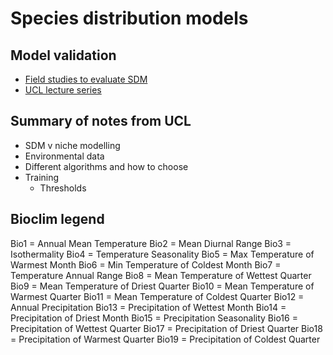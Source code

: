 # Species distribution models

## Model validation

- [Field studies to evaluate SDM](https://www.researchgate.net/post/Do_you_know_of_any_published_SDMs_verified_by_an_independent_field-collected_dataset)
- [UCL lecture series](https://www.youtube.com/playlist?list=PLKYTvTbXFuChaoF-L-1e9RzCagdLPQcCU)

## Summary of notes from UCL

- SDM v niche modelling
- Environmental data
- Different algorithms and how to choose
- Training
  - Thresholds

## Bioclim legend

Bio1 = Annual Mean Temperature
Bio2 = Mean Diurnal Range
Bio3 = Isothermality
Bio4 = Temperature Seasonality
Bio5 = Max Temperature of Warmest Month
Bio6 = Min Temperature of Coldest Month
Bio7 = Temperature Annual Range
Bio8 = Mean Temperature of Wettest Quarter
Bio9 = Mean Temperature of Driest Quarter
Bio10 = Mean Temperature of Warmest Quarter
Bio11 = Mean Temperature of Coldest Quarter
Bio12 = Annual Precipitation
Bio13 = Precipitation of Wettest Month
Bio14 = Precipitation of Driest Month
Bio15 = Precipitation Seasonality
Bio16 = Precipitation of Wettest Quarter
Bio17 = Precipitation of Driest Quarter
Bio18 = Precipitation of Warmest Quarter
Bio19 = Precipitation of Coldest Quarter